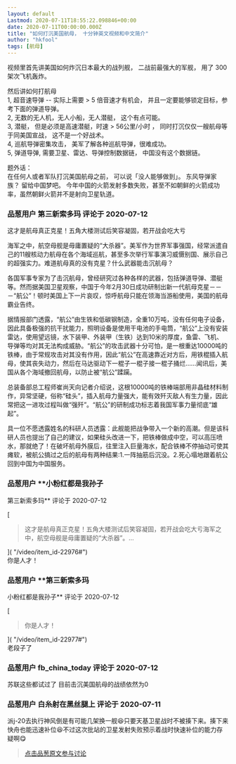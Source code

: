 ```yaml
---
layout: default
Lastmod: 2020-07-11T18:55:22.098846+00:00
date: 2020-07-11T00:00:00.000Z
title: "如何打沉美国航母， 十分钟英文视频和中文简介"
author: "hkfool"
tags: [航母]
---
```


视频里首先讲美国如何炸沉日本最大的战列舰， 二战前最强大的军舰， 用了 300 架次飞机轰炸。  
  
然后讲如何打航母  
1, 超音速导弹 -- 实际上需要 > 5 倍音速才有机会， 并且一定要能够锁定目标，参考下面的弹道导弹。  
2, 无数的无人机，无人小船，无人潜艇， 这个有点可能。  
3, 潜艇， 但是必须是高速潜艇，时速 > 56公里/小时 ， 同时打沉仅仅一艘航母等于同美国宣战， 这不是一个好战术。  
4, 巡航导弹密集攻击， 美军了解各种巡航导弹，很难成功。  
5, 弹道导弹, 需要卫星、雷达、导弹控制数据链， 中国没有这个数据链。  
  
题外话：  
在任何人或者军队打沉美国航母之前， 可以说「没人能够做到」。 东风导弹家族？ 留给中国梦吧。 今年中国的火箭发射多数失败，甚至不如朝鲜的火箭成功率，虽然朝鲜火箭并不是射向卫星轨道。

            
### 品葱用户 **第三新索多玛** 评论于 2020-07-12
        
这才是航母真正克星！五角大楼测试后笑容凝固，若开战会吃大亏  
  
海军之中，航空母舰是毋庸置疑的“大杀器”。美军作为世界军事强国，经常派遣自己的11艘核动力航母在各个海域巡航，甚至多次举行军事演习威慑别国、展示自己的超强实力。难道航母真的没有克星？什么武器能击沉航母？  
  
各国军事专家为了击沉航母，曾经研究过各种各样的武器，包括弹道导弹、潜艇等。然而据美国卫星观察，中国于今年2月30日成功研制出新一代航母克星－－－“航公”！顿时美国上下一片哀叹，惊呼航母只能在领海当游船使用，美国的航母霸业告终。  
  
据情报部门透露，“航公”由生铁和低碳钢制造，全重10万吨，没有任何电子设备，因此具备极强的抗干扰能力，照明设备是使用干电池的手电筒，“航公”上没有安装雷达，使用望远镜，水下装甲、外装甲（生铁）达到10米的厚度，鱼雷、飞机、导弹等均对其无法构成威胁。“航公”的攻击武器十分可怕，是一根重达10000吨的铁棒，由于常规攻击对其没有作用，因此“航公”在高速靠近对方后，用铁棍插入航母，使其丧失动力，然后在马达驱动下一棍子一棍子接一棍子捅烂……闻讯后，美国从各个海域撤回航母，以防止被“航公”蹂躏。  
  
总装备部总工程师崔尚天向记者介绍说，这根10000吨的铁棒端部用非晶硅材料制作，异常坚硬，俗称“硅头”，插入航母力量强大，能有效歼灭敌人有生力量，因此常把这一进攻过程叫做“强歼”。“航公”的研制成功标志着我国军事力量彻底“雄起”。  
  
具一位不愿透露姓名的科研人员透露：此舰能把战争带入一个新的高潮。但是该科研人员也提出了自己的建议，如果硅头改进一下，把铁棒做成中空，可以高压喷水，那就绝了！在破坏航母外膜后，往里注入巨量海水，配合铁棒不停抽动可使其瘫软，被航公搞过之后的航母有两种结果:1.一阵抽筋后沉没。2.死心塌地跟着航公回到中国为中国服务。
        


            
### 品葱用户 **小粉红都是我孙子 
第三新索多玛** 评论于 2020-07-12
        
[

> 这才是航母真正克星！五角大楼测试后笑容凝固，若开战会吃大亏海军之中，航空母舰是毋庸置疑的“大杀器”。...

]( "/video/item_id-22976#")  
你是人才！
        


            
### 品葱用户 **第三新索多玛 
小粉红都是我孙子** 评论于 2020-07-12
        
[

> 你是人才！

]( "/video/item_id-22977#")  
老段子了
        


            
### 品葱用户 **fb_china_today** 评论于 2020-07-12
        
苏联这些都试过了 目前击沉美国航母的战绩依然为0
        


            
### 品葱用户 **白糸射在黑丝腿上** 评论于 2020-07-11
        
派j-20去执行神风倒是有可能几架换一舰😆只要天基卫星战时不被揍下来。揍下来快舟也能迅速补位😆不过这次批站的卫星发射失败预示着战时快速补位的能力存疑啊😋
        






> [点击品葱原文参与讨论](https://pincong.rocks/video/2535)

